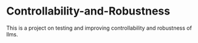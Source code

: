 # Controllability-and-Robustness

This is a project on testing and improving controllability and robustness of llms.
